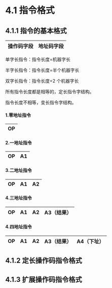 # 4.1 指令格式

## 4.1.1 指令的基本格式

| 操作码字段 | 地址码字段 |
| ---------- | ---------- |

单字长指令：指令长度=机器字长

半字长指令：指令长度=半个机器字长

双字长指令：指令长度=2 个机器字长

所有指令长度都是相等的，定长指令字结构。

指令长度不相等，变长指令字结构。

#### 1.零地址指令

| OP |
|----|

#### 2.一地址指令

| OP  | A1  |
| --- | --- |

#### 3.二地址指令

| OP  | A1  | A2  |
| --- | --- | --- |

#### 4.三地址指令

| OP  | A1  | A2  | A3（结果） |
| --- | --- | --- | ---------- |

#### 4.四地址指令

| OP  | A1  | A2  | A3（结果） | A4（下址） |
| --- | --- | --- | ---------- | ---------- |

## 4.1.2 定长操作码指令格式

## 4.1.3 扩展操作码指令格式



